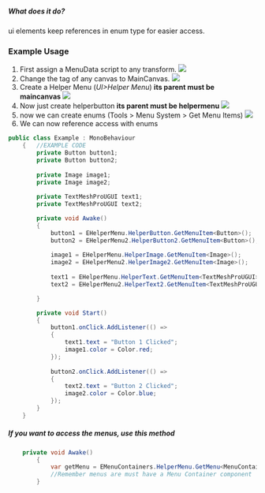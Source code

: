 ##### What does it do?
ui elements keep references in enum type for easier access.

### Example Usage
1. First assign a MenuData script to any transform.
![](https://imgur.com/325btQN.png)
2. Change the tag of any canvas to MainCanvas.
![](https://i.imgur.com/KxboCxL.png)
3. Create a Helper Menu (*UI>Helper Menu*) **its parent must be maincanvas**
![](https://i.imgur.com/guSVuof.png)
4. Now just create helperbutton  **its parent must be helpermenu**
![](https://i.imgur.com/hSdZ38s.png)
5. now we can create enums (Tools > Menu System > Get Menu Items)
![](https://i.imgur.com/nDg14NJ.png)
6. We can now reference access with enums

```csharp
public class Example : MonoBehaviour
    {   //EXAMPLE CODE
        private Button button1;
        private Button button2;
    
        private Image image1;
        private Image image2;
    
        private TextMeshProUGUI text1;
        private TextMeshProUGUI text2;

        private void Awake()
        {
            button1 = EHelperMenu.HelperButton.GetMenuItem<Button>();
            button2 = EHelperMenu2.HelperButton2.GetMenuItem<Button>();
        
            image1 = EHelperMenu.HelperImage.GetMenuItem<Image>();
            image2 = EHelperMenu2.HelperImage2.GetMenuItem<Image>();
        
            text1 = EHelperMenu.HelperText.GetMenuItem<TextMeshProUGUI>();
            text2 = EHelperMenu2.HelperText2.GetMenuItem<TextMeshProUGUI>();

        }

        private void Start()
        {
            button1.onClick.AddListener(() =>
            {
                text1.text = "Button 1 Clicked";
                image1.color = Color.red;
            });
        
            button2.onClick.AddListener(() =>
            {
                text2.text = "Button 2 Clicked";
                image2.color = Color.blue;
            });
        }
    }
```

##### If you want to access the menus, use this method
```csharp
    private void Awake()
        {
            var getMenu = EMenuContainers.HelperMenu.GetMenu<MenuContainer>();
            //Remember menus are must have a Menu Container component
        }
```


